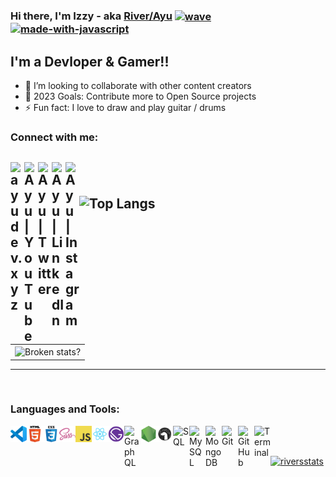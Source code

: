 ### Hi there, I'm Izzy - aka [River/Ayu](https://riverdev.wtf) [<img align="center" alt="wave" width="27px" src="https://media2.giphy.com/media/0IxONYHUw0vikYuAoL/giphy.gif?cid=6c09b952mhge28ie28jiw2i7crquba4ks6rb7y35h09mfgcy&rid=giphy.gif&ct=s" />](https://ayudev.xyz) [![made-with-javascript](https://img.shields.io/badge/Made%20with-JavaScript-1f425f.svg)](https://www.javascript.com)


## I'm a Devloper & Gamer!!

- 👯 I’m looking to collaborate with other content creators
- 🥅 2023 Goals: Contribute more to Open Source projects
- ⚡ Fun fact: I love to draw and play guitar / drums

### Connect with me:

[<img align="left" alt="ayudev.xyz" width="22px" src="https://i.ibb.co/CWhkkrN/website.png" />](https://ayudev.engineer)
[<img align="left" alt="Ayu | YouTube" width="22px" src="https://i.ibb.co/r55tMwK/Untitled-design.png" />](https://youtube.com/izzydevx)
[<img align="left" alt="Ayu | Twitter" width="22px" src="https://i.ibb.co/FW4jzHN/Untitled-design-1.png" />](twitter)
[<img align="left" alt="Ayu | LinkedIn" width="22px" src="https://i.ibb.co/3YMRCSD/Untitled-design-2.png" />]([linkedin)
[<img align="left" alt="Ayu | Instagram" width="22px" src="https://i.ibb.co/WpBHRHt/Untitled-design-3.png" />](instagram)
<br>
---
![Top Langs](https://github-readme-stats.vercel.app/api/top-langs/?username=river198&layout=compact&theme=blueberry&count_private=true&hide_border=true&line_height=25)
---


<table>
  <tr>
    <td>
      <img align="center" src="https://github-readme-stats.vercel.app/api?username=fabpot&count_private=true&include_all_commits=true&show_icons=true&hide_border=true&hide_title=true&theme=dracula" alt="Broken stats?">
    </td>
  </tr>
</table>

---


<br />

### Languages and Tools:

<img align="left" alt="Visual Studio Code" width="26px" src="https://raw.githubusercontent.com/github/explore/80688e429a7d4ef2fca1e82350fe8e3517d3494d/topics/visual-studio-code/visual-studio-code.png"/>
<img align="left" alt="HTML5" width="26px" src="https://raw.githubusercontent.com/github/explore/80688e429a7d4ef2fca1e82350fe8e3517d3494d/topics/html/html.png"/>
<img align="left" alt="CSS3" width="26px" src="https://raw.githubusercontent.com/github/explore/80688e429a7d4ef2fca1e82350fe8e3517d3494d/topics/css/css.png"/>
<img align="left" alt="Sass" width="26px" src="https://raw.githubusercontent.com/github/explore/80688e429a7d4ef2fca1e82350fe8e3517d3494d/topics/sass/sass.png"/>
<img align="left" alt="JavaScript" width="26px" src="https://raw.githubusercontent.com/github/explore/80688e429a7d4ef2fca1e82350fe8e3517d3494d/topics/javascript/javascript.png"/>
<img align="left" alt="React" width="26px" src="https://raw.githubusercontent.com/github/explore/80688e429a7d4ef2fca1e82350fe8e3517d3494d/topics/react/react.png"/>
<img align="left" alt="Gatsby" width="26px" src="https://raw.githubusercontent.com/github/explore/e94815998e4e0713912fed477a1f346ec04c3da2/topics/gatsby/gatsby.png"/>
<img align="left" alt="GraphQL" width="26px" src="https://i.ibb.co/myZ1BzY/Untitled-design-4.png"/>
<img align="left" alt="Node.js" width="26px" src="https://raw.githubusercontent.com/github/explore/80688e429a7d4ef2fca1e82350fe8e3517d3494d/topics/nodejs/nodejs.png"/>
<img align="left" alt="Deno" width="26px" src="https://raw.githubusercontent.com/github/explore/361e2821e2dea67711cde99c9c40ed357061cf27/topics/deno/deno.png"/>
<img align="left" alt="SQL" width="26px" src="https://i.ibb.co/wSSjkdP/Untitled-design-5.png"/>
<img align="left" alt="MySQL" width="26px" src="https://i.ibb.co/n8zLC2B/Untitled-design-6.png"/>
<img align="left" alt="MongoDB" width="26px" src="https://i.ibb.co/6bj8zmZ/mongo.png"/>
<img align="left" alt="Git" width="26px" src="https://i.ibb.co/6JhqnQy/git.png"/>
<img align="left" alt="GitHub" width="26px" src="https://i.ibb.co/LCqz9TB/github2.png"/>
<img align="left" alt="Terminal" width="26px" src="https://i.ibb.co/8rfhxRK/term.png"/>

<br />
<br />

<p align="left"> <a href="https://github.com/ryo-ma/github-profile-trophy"><img src="https://github-profile-trophy.vercel.app/?username=River198&theme=onedark" alt="riversstats"/></a></p>
